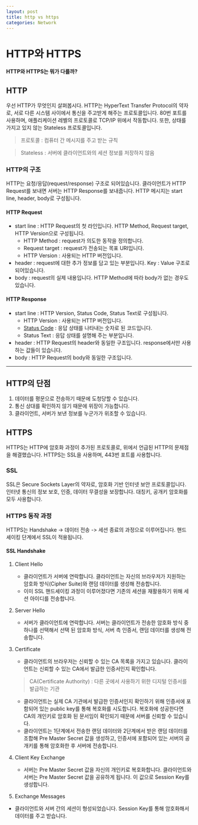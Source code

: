```yaml
---
layout: post
title: http vs https
categories: Network
---
```


# HTTP와 HTTPS

#### HTTP와 HTTPS는 뭐가 다를까?



## HTTP

우선 HTTP가 무엇인지 살펴봅시다. HTTP는 HyperText Transfer Protocol의 약자로, 서로 다른 시스템 사이에서 통신을 주고받게 해주는 프로토콜입니다. 80번 포트를 사용하며, 애플리케이션 레벨의 프로토콜로 TCP/IP 위에서 작동합니다. 또한, 상태를 가지고 있지 않는 Stateless 프로토콜입니다.

> 프로토콜 : 컴퓨터 간 메시지를 주고 받는 규칙

> Stateless : 서버에 클라이언트와의 세션 정보를 저장하지 않음

### HTTP의 구조

HTTP는 요청/응답(request/response) 구조로 되어있습니다. 클라이언트가 HTTP Request를 보내면 서버는 HTTP Response를 보내줍니다. HTTP 메시지는 start line, header, body로 구성됩니다.



#### HTTP Request

- start line : HTTP Request의 첫 라인입니다. HTTP Method, Request target, HTTP Version으로 구성됩니다.
  - HTTP Method : request가 의도한 동작을 정의합니다.
  - Request target : request가 전송되는 목표 URI입니다.
  - HTTP Version : 사용되는 HTTP 버전입니다.
- header : request에 대한 추가 정보를 담고 있는 부분입니다. Key : Value 구조로 되어있습니다.
- body : request의 실제 내용입니다. HTTP Method에 따라 body가 없는 경우도 있습니다.



#### HTTP Response

- start line : HTTP Version, Status Code, Status Text로 구성됩니다.
  - HTTP Version : 사용되는 HTTP 버전입니다.
  - [Status Code](https://ko.wikipedia.org/wiki/HTTP_%EC%83%81%ED%83%9C_%EC%BD%94%EB%93%9C) : 응답 상태를 나타내는 숫자로 된 코드입니다. 
  - Status Text : 응답 상태를 설명해 주는 부분입니다.
- header : HTTP Request의 header와 동일한 구조입니다. response에서만 사용하는 값들이 있습니다.
- body : HTTP Request의 body와 동일한 구조입니다.

---



## HTTP의 단점

1. 데이터를 평문으로 전송하기 때문에 도청당할 수 있습니다.
2. 통신 상대를 확인하지 않기 때문에 위장이 가능합니다.
3. 클라이언트, 서버가 보낸 정보를 누군가가 위조할 수 있습니다.



## HTTPS

HTTPS는 HTTP에 암호화 과정이 추가된 프로토콜로, 위에서 언급된 HTTP의 문제점을 해결했습니다. HTTPS는 SSL을 사용하며, 443번 포트를 사용합니다.



### SSL

SSL은 Secure Sockets Layer의 약자로, 암호화 기반 인터넷 보안 프로토콜입니다. 인터넷 통신의 정보 보호, 인증, 데이터 무결성을 보장합니다. 대칭키, 공개키 암호화를 모두 사용합니다.



### HTTPS 동작 과정

HTTPS는 Handshake -> 데이터 전송 -> 세션 종료의 과정으로 이루어집니다. 핸드 셰이킹 단계에서 SSL이 적용됩니다.

#### SSL Handshake

1. Client Hello

   - 클라이언트가 서버에 연락합니다. 클라이언트는 자신의 브라우저가 지원하는 암호화 방식(Cipher Suite)와 랜덤 데이터를 생성해 전송합니다.
   - 이미 SSL 핸드셰이킹 과정이 이루어졌다면 기존의 세션을 재활용하기 위해 세션 아이디를 전송합니다.

2. Server Hello

   - 서버가 클라이언트에 연락합니다. 서버는 클라이언트가 전송한 암호화 방식 중 하나를 선택해서 선택 된 암호화 방식, 서버 측 인증서, 랜덤 데이터를 생성해 전송합니다.

3. Certificate

   - 클라이언트의 브라우저는 신뢰할 수 있는 CA 목록을 가지고 있습니다. 클라이언트는 신뢰할 수 있는 CA에서 발급한 인증서인지 확인합니다. 

   > CA(Certificate Authority) : 다른 곳에서 사용하기 위한 디지털 인증서를 발급하는 기관

   - 클라이언트는 실제 CA 기관에서 발급한 인증서인지 확인하기 위해 인증서에 포함되어 있는 public key를 통해 복호화를 시도합니다. 복호화에 성공한다면 CA의 개인키로 암호화 된 문서임이 확인되기 때문에 서버를 신뢰할 수 있습니다.
   - 클라이언트는 1단계에서 전송한 랜덤 데이터와 2단계에서 받은 랜덤 데이터를 조합해 Pre Master Secret 값을 생성하고, 인증서에 포함되어 있는 서버의 공개키를 통해 암호화한 후 서버에 전송합니다.

4. Client Key Exchange

   - 서버는 Pre Master Secret 값을 자신의 개인키로 복호화합니다. 클라이언트와 서버는 Pre Master Secret 값을 공유하게 됩니다. 이 값으로 Session Key를 생성합니다.

5. Exchange Messages

- 클라이언트와 서버 간의 세션이 형성되었습니다. Session Key를 통해 암호화해서 데이터를 주고 받습니다.

